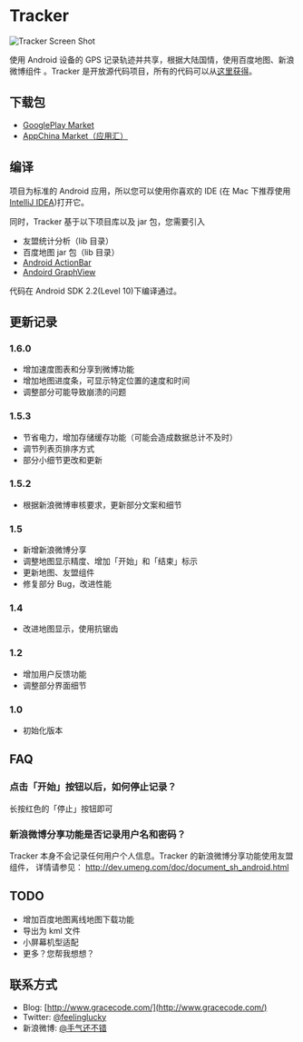 # Tracker

![Tracker Screen Shot](http://files.gracecode.com/2012_07_16/1342425568.png)

使用 Android 设备的 GPS 记录轨迹并共享，根据大陆国情，使用百度地图、新浪微博组件
。Tracker 是开放源代码项目，所有的代码可以从[这里获得](https://github.com/feelinglucky/tracker)。


## 下载包

* [GooglePlay Market](https://play.google.com/store/apps/details?id=com.gracecode.tracker)
* [AppChina Market（应用汇）](http://www.appchina.com/soft_detail_325808_0_10.html)


## 编译

项目为标准的 Android 应用，所以您可以使用你喜欢的 IDE (在 Mac 下推荐使用
[IntelliJ IDEA](http://www.jetbrains.com/idea/))打开它。

同时，Tracker 基于以下项目库以及 jar 包，您需要引入

* 友盟统计分析（lib 目录）
* 百度地图 jar 包（lib 目录）
* [Android ActionBar](https://github.com/johannilsson/android-actionbar)
* [Andoird GraphView](https://github.com/jjoe64/GraphView)

代码在 Android SDK 2.2(Level 10)下编译通过。


## 更新记录

### 1.6.0

* 增加速度图表和分享到微博功能
* 增加地图进度条，可显示特定位置的速度和时间
* 调整部分可能导致崩溃的问题

### 1.5.3

* 节省电力，增加存储缓存功能（可能会造成数据总计不及时）
* 调节列表页排序方式
* 部分小细节更改和更新

### 1.5.2

* 根据新浪微博审核要求，更新部分文案和细节

### 1.5

* 新增新浪微博分享
* 调整地图显示精度、增加「开始」和「结束」标示
* 更新地图、友盟组件
* 修复部分 Bug，改进性能

### 1.4

* 改进地图显示，使用抗锯齿

### 1.2

* 增加用户反馈功能
* 调整部分界面细节

### 1.0

* 初始化版本


## FAQ

### 点击「开始」按钮以后，如何停止记录？

长按红色的「停止」按钮即可

### 新浪微博分享功能是否记录用户名和密码？

Tracker 本身不会记录任何用户个人信息。Tracker 的新浪微博分享功能使用友盟组件，
详情请参见： http://dev.umeng.com/doc/document_sh_android.html


## TODO

* 增加百度地图离线地图下载功能
* 导出为 kml 文件
* 小屏幕机型适配
* 更多？您帮我想想？


## 联系方式

* Blog: [http://www.gracecode.com/](http://www.gracecode.com/)
* Twitter: [@feelinglucky](https://twitter.com/feelinglucky)
* 新浪微博: [@手气还不错](http://weibo.com/feelinglucky)

